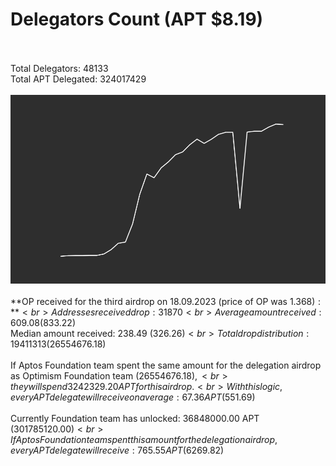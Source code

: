 # Delegators Count (APT $8.19)<br><br>
Total Delegators: 48133<br>
Total APT Delegated: 324017429<br><br>
![Delegators Plot](delegators_plot.png)<br><br>
**OP received for the third airdrop on 18.09.2023 (price of OP was $1.368):**<br>
Addresses received drop: 31870<br>
Average amount received: 609.08 ($833.22)<br>
Median amount received: 238.49 ($326.26)<br>
Total drop distribution: 19411313 ($26554676.18)<br><br>
If Aptos Foundation team spent the same amount for the delegation airdrop as Optimism Foundation team ($26554676.18),<br>
they will spend 3242329.20 APT for this airdrop.<br>
With this logic, every APT delegate will receive on average: 67.36 APT ($551.69)<br><br>
Currently Foundation team has unlocked: 36848000.00 APT ($301785120.00)<br>
If Aptos Foundation team spent this amount for the delegation airdrop, every APT delegate will receive : 765.55 APT ($6269.82)<br>
